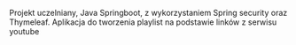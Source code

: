 Projekt uczelniany, Java Springboot, z wykorzystaniem Spring security oraz Thymeleaf.
Aplikacja do tworzenia playlist na podstawie linków z serwisu youtube
